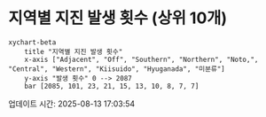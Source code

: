 # 지역별 지진 발생 횟수 (상위 10개)

```mermaid
xychart-beta
    title "지역별 지진 발생 횟수"
    x-axis ["Adjacent", "Off", "Southern", "Northern", "Noto,", "Central", "Western", "Kiisuido", "Hyuganada", "미분류"]
    y-axis "발생 횟수" 0 --> 2087
    bar [2085, 101, 23, 21, 15, 13, 10, 8, 7, 7]
```

업데이트 시간: 2025-08-13 17:03:54
